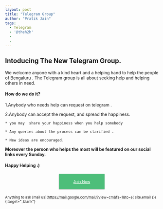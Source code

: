 ```yaml
---
layout: post
title: "Telegram Group"
author: "Pratik Jain"
tags: 
  - Telegram
  - '@theh2h'
  - 
  - 
---
```

<style>
#button-small{
  background-color: #4dbe7a; 
  width: 150px;   
  height: 50px; 
  color: #ffffff; 
  margin :20px auto; 
  border:none;
  display:block; 
  box-shadow: 0 1px 3px rgba(0,0,0,0.12), 0 1px 2px rgba(0,0,0,0.24);
  transition: all 0.3s cubic-bezier(.25,.8,.25,1);
}
#button-small:hover{
    box-shadow: 0 14px 28px rgba(0,0,0,0.25), 0 10px 10px rgba(0,0,0,0.22);
}
</style>
## Intoducing The New Telegram Group.
We welcome anyone with a kind heart and a helping hand to help the people of Bengaluru .
The Telegram group is all about seeking help and helping others in need.

#### **How do we do it?**

1.Anybody who needs help can request on telegram .

2.Anybody can accept the request, and spread the happiness.



    * you may  share your happiness when you help somebody 

    * Any queries about the process can be clarified .

    * New ideas are encouraged.  

**Moreover the person who helps the most will be featured on our social links every Sunday.** 



#### **Happy Helping :)**

<!-- Make sure you copy the style while you copy the button -->
 
<a href="{{ site.url }}/tc" style="color: #fff;test-decoration:none; border:none;font-size:24px;"><button id="button-small" >Join Now</button></a>



<small>Anything to ask [mail us](https://mail.google.com/mail/?view=cm&fs=1&to={{ site.email }}){:target="_blank"}</small>